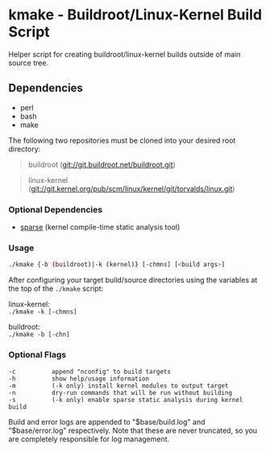 # kmake - Buildroot/Linux-Kernel Build Script

Helper script for creating buildroot/linux-kernel builds outside of main source tree.

## Dependencies

* perl
* bash
* make

The following two repositories must be cloned into your desired root directory:

> buildroot ([git://git.buildroot.net/buildroot.git](git://git.buildroot.net/buildroot.git))

> linux-kernel ([git://git.kernel.org/pub/scm/linux/kernel/git/torvalds/linux.git](git://git.kernel.org/pub/scm/linux/kernel/git/torvalds/linux.git))

### Optional Dependencies

* [sparse](git://git.kernel.org/pub/scm/devel/sparse/sparse.git) (kernel compile-time static analysis tool)

### Usage
```bash
./kmake {-b (buildroot)|-k (kernel)} [-chmns] [<build args>]
```

After configuring your target build/source directories using the
variables at the top of the `./kmake` script:

linux-kernel:  
`./kmake -k [-chmns]`

buildroot:  
`./kmake -b [-chn]`

### Optional Flags
	-c			append "nconfig" to build targets
	-h			show help/usage information
	-m			(-k only) install kernel modules to output target
	-n			dry-run commands that will be run without building
	-s			(-k only) enable sparse static analysis during kernel build

Build and error logs are appended to "$base/build.log" and "$base/error.log" respectively. Note
that these are never truncated, so you are completely responsible for log management.
